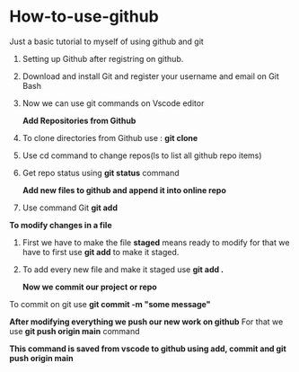 # How-to-use-github
Just a basic tutorial to myself of using github and git
1. Setting up Github after registring on github.
2. Download and install Git and register your username and email on Git Bash
3. Now we can use git commands on Vscode editor
   
   **Add Repositories from Github**
   
1. To clone directories from Github use : **git clone <link-of-repo>**
2. Use cd command to change repos(ls to list all github repo items)
3. Get repo status using **git status** command

   **Add new files to github and append it into online repo**

1. Use command Git **git add <file-name>**

  **To modify changes in a file**
  
1. First we have to make the file **staged** means ready to modify for that we have to first use **git add** to make it staged.
2. To add every new file and make it staged use **git add .**

   **Now we commit our project or repo**

To commit on git use **git commit -m "some message"**

   **After modifying everything we push our new work on github**
For that we use **git push origin main** command

<b>This command is saved from vscode to github using add, commit and  git push origin main</b>
